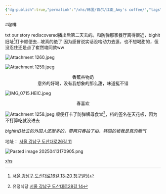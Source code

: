 ```yaml
---
{"dg-publish":true,"permalink":"/xhs/韩国/首尔/江南_Amy's coffee/","tags":["rednote","首尔"],"created":"2024-11-14","updated":"2025-04-13T17:21:50.616+08:00"}
---
```


#咖啡 

txt our story rediscovered播出后第二天去的。和防弹那家餐厅离得很近，bighit旧址[^1]打卡顺便去…坡真的绝了
因为感冒说实话没啥动力去逛，也不想喝甜的，但没忍住还是点了崔然竣同款ww

![Attachment 1260.jpeg](/img/user/xhs/%E9%9F%A9%E5%9B%BD/%E9%A6%96%E5%B0%94/photo-%E9%A6%96%E5%B0%94/Attachment%201260.jpeg)

![Attachment 1259.jpeg](/img/user/xhs/%E9%9F%A9%E5%9B%BD/%E9%A6%96%E5%B0%94/photo-%E9%A6%96%E5%B0%94/Attachment%201259.jpeg)
<center>香蕉谷物奶</center>
<center>意外的好喝，没有我想象的那么甜，味道挺不错</center>

![IMG_0715.HEIC.jpeg](/img/user/xhs/%E9%9F%A9%E5%9B%BD/%E9%A6%96%E5%B0%94/photo-%E9%A6%96%E5%B0%94/IMG_0715.HEIC.jpeg)
<center>春喜欢</center>

![Attachment 1258.jpeg](/img/user/xhs/%E9%9F%A9%E5%9B%BD/%E9%A6%96%E5%B0%94/photo-%E9%A6%96%E5%B0%94/Attachment%201258.jpeg)
顺便打卡了防弹姨母食堂[^2]，档的签名在天花板，因为不打算吃就没进去

*bighit旧址去的外国人还挺多的，带两只春拍了拍，韩国的坡我是真的服气*


地址：
[서울 강남구 도산대로26길 11](https://pcmap.place.naver.com/restaurant/32587866/home?from=map&fromPanelNum=2&timestamp=202504131708&locale=ko&svcName=map_pcv5&searchText=Amy%27s%20coffee#)

![Pasted image 20250413170905.png](/img/user/xhs/%E9%9F%A9%E5%9B%BD/%E9%A6%96%E5%B0%94/photo-%E9%A6%96%E5%B0%94/Pasted%20image%2020250413170905.png)


[xhs](https://www.xiaohongshu.com/explore/673b81b6000000000202a6b5?xsec_token=ABedlK0mJpHKXVhHhsR_CTJu9bVoXVgecLOjyfpaQQIxo=&xsec_source=pc_user)



[^1]: [서울 강남구 도산대로16길 13-20 청구빌딩](https://pcmap.place.naver.com/place/19997100/home?from=map&fromPanelNum=2&timestamp=202504131720&locale=ko&svcName=map_pcv5&searchText=30banpo-daero16-gil#)

[^2]: 유정식당 [서울 강남구 도산대로28길 14](https://pcmap.place.naver.com/restaurant/31744281/home?from=map&fromPanelNum=2&timestamp=202504131718&locale=ko&svcName=map_pcv5&searchText=Amy%27s%20coffee#)
